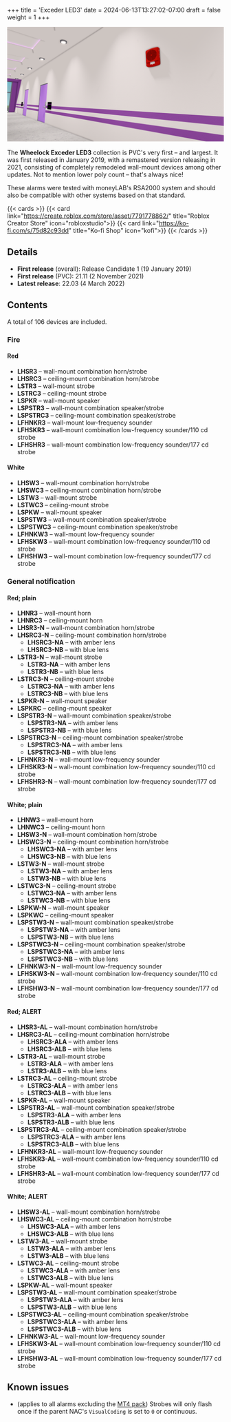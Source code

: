+++
title = 'Exceder LED3'
date = 2024-06-13T13:27:02-07:00
draft = false
weight = 1
+++

![LED3 Main](/assets/images/main_led3.webp)

The **Wheelock Exceder LED3** collection is PVC's very first – and largest. It was first released in January 2019, with a remastered version releasing in 2021, consisting of completely remodeled wall-mount devices among other updates. Not to mention lower poly count – that's always nice!

These alarms were tested with moneyLAB's RSA2000 system and should also be compatible with other systems based on that standard.

{{< cards >}}
    {{< card link="https://create.roblox.com/store/asset/7791778862/" title="Roblox Creator Store" icon="robloxstudio">}}
    {{< card link="https://ko-fi.com/s/75d82c93dd" title="Ko-fi Shop" icon="kofi">}}
{{< /cards >}}

## Details

* **First release** (overall): Release Candidate 1 (19 January 2019)
* **First release** (PVC): 21.11 (2 November 2021)
* **Latest release**: 22.03 (4 March 2022)

## Contents

A total of 106 devices are included.

### Fire

#### Red

* **LHSR3** – wall-mount combination horn/strobe
* **LHSRC3** – ceiling-mount combination horn/strobe
* **LSTR3** – wall-mount strobe
* **LSTRC3** – ceiling-mount strobe
* **LSPKR** – wall-mount speaker
* **LSPSTR3** – wall-mount combination speaker/strobe
* **LSPSTRC3** – ceiling-mount combination speaker/strobe
* **LFHNKR3** – wall-mount low-frequency sounder
* **LFHSKR3** – wall-mount combination low-frequency sounder/110 cd strobe
* **LFHSHR3** – wall-mount combination low-frequency sounder/177 cd strobe

#### White

* **LHSW3** – wall-mount combination horn/strobe
* **LHSWC3** – ceiling-mount combination horn/strobe
* **LSTW3** – wall-mount strobe
* **LSTWC3** – ceiling-mount strobe
* **LSPKW** – wall-mount speaker
* **LSPSTW3** – wall-mount combination speaker/strobe
* **LSPSTWC3** – ceiling-mount combination speaker/strobe
* **LFHNKW3** – wall-mount low-frequency sounder
* **LFHSKW3** – wall-mount combination low-frequency sounder/110 cd strobe
* **LFHSHW3** – wall-mount combination low-frequency sounder/177 cd strobe

### General notification

#### Red; plain

* **LHNR3** – wall-mount horn
* **LHNRC3** – ceiling-mount horn
* **LHSR3-N** – wall-mount combination horn/strobe
* **LHSRC3-N** – ceiling-mount combination horn/strobe
    * **LHSRC3-NA** – with amber lens
    * **LHSRC3-NB** – with blue lens 
* **LSTR3-N** – wall-mount strobe
    * **LSTR3-NA** – with amber lens
    * **LSTR3-NB** – with blue lens 
* **LSTRC3-N** – ceiling-mount strobe
    * **LSTRC3-NA** – with amber lens
    * **LSTRC3-NB** – with blue lens 
* **LSPKR-N** – wall-mount speaker
* **LSPKRC** – ceiling-mount speaker
* **LSPSTR3-N** – wall-mount combination speaker/strobe
    * **LSPSTR3-NA** – with amber lens
    * **LSPSTR3-NB** – with blue lens
* **LSPSTRC3-N** – ceiling-mount combination speaker/strobe
    * **LSPSTRC3-NA** – with amber lens
    * **LSPSTRC3-NB** – with blue lens
* **LFHNKR3-N** – wall-mount low-frequency sounder
* **LFHSKR3-N** – wall-mount combination low-frequency sounder/110 cd strobe
* **LFHSHR3-N** – wall-mount combination low-frequency sounder/177 cd strobe

#### White; plain

* **LHNW3** – wall-mount horn
* **LHNWC3** – ceiling-mount horn
* **LHSW3-N** – wall-mount combination horn/strobe
* **LHSWC3-N** – ceiling-mount combination horn/strobe
    * **LHSWC3-NA** – with amber lens
    * **LHSWC3-NB** – with blue lens 
* **LSTW3-N** – wall-mount strobe
    * **LSTW3-NA** – with amber lens
    * **LSTW3-NB** – with blue lens 
* **LSTWC3-N** – ceiling-mount strobe
    * **LSTWC3-NA** – with amber lens
    * **LSTWC3-NB** – with blue lens 
* **LSPKW-N** – wall-mount speaker
* **LSPKWC** – ceiling-mount speaker
* **LSPSTW3-N** – wall-mount combination speaker/strobe
    * **LSPSTW3-NA** – with amber lens
    * **LSPSTW3-NB** – with blue lens
* **LSPSTWC3-N** – ceiling-mount combination speaker/strobe
    * **LSPSTWC3-NA** – with amber lens
    * **LSPSTWC3-NB** – with blue lens
* **LFHNKW3-N** – wall-mount low-frequency sounder
* **LFHSKW3-N** – wall-mount combination low-frequency sounder/110 cd strobe
* **LFHSHW3-N** – wall-mount combination low-frequency sounder/177 cd strobe


#### Red; ALERT

* **LHSR3-AL** – wall-mount combination horn/strobe
* **LHSRC3-AL** – ceiling-mount combination horn/strobe
    * **LHSRC3-ALA** – with amber lens
    * **LHSRC3-ALB** – with blue lens 
* **LSTR3-AL** – wall-mount strobe
    * **LSTR3-ALA** – with amber lens
    * **LSTR3-ALB** – with blue lens 
* **LSTRC3-AL** – ceiling-mount strobe
    * **LSTRC3-ALA** – with amber lens
    * **LSTRC3-ALB** – with blue lens 
* **LSPKR-AL** – wall-mount speaker
* **LSPSTR3-AL** – wall-mount combination speaker/strobe
    * **LSPSTR3-ALA** – with amber lens
    * **LSPSTR3-ALB** – with blue lens 
* **LSPSTRC3-AL** – ceiling-mount combination speaker/strobe
    * **LSPSTRC3-ALA** – with amber lens
    * **LSPSTRC3-ALB** – with blue lens 
* **LFHNKR3-AL** – wall-mount low-frequency sounder
* **LFHSKR3-AL** – wall-mount combination low-frequency sounder/110 cd strobe
* **LFHSHR3-AL** – wall-mount combination low-frequency sounder/177 cd strobe

#### White; ALERT

* **LHSW3-AL** – wall-mount combination horn/strobe
* **LHSWC3-AL** – ceiling-mount combination horn/strobe
    * **LHSWC3-ALA** – with amber lens
    * **LHSWC3-ALB** – with blue lens 
* **LSTW3-AL** – wall-mount strobe
    * **LSTW3-ALA** – with amber lens
    * **LSTW3-ALB** – with blue lens 
* **LSTWC3-AL** – ceiling-mount strobe
    * **LSTWC3-ALA** – with amber lens
    * **LSTWC3-ALB** – with blue lens 
* **LSPKW-AL** – wall-mount speaker
* **LSPSTW3-AL** – wall-mount combination speaker/strobe
    * **LSPSTW3-ALA** – with amber lens
    * **LSPSTW3-ALB** – with blue lens
* **LSPSTWC3-AL** – ceiling-mount combination speaker/strobe
    * **LSPSTWC3-ALA** – with amber lens
    * **LSPSTWC3-ALB** – with blue lens
* **LFHNKW3-AL** – wall-mount low-frequency sounder
* **LFHSKW3-AL** – wall-mount combination low-frequency sounder/110 cd strobe
* **LFHSHW3-AL** – wall-mount combination low-frequency sounder/177 cd strobe

## Known issues
* (applies to all alarms excluding the [MT4 pack](../mt4)) Strobes will only flash once if the parent NAC's `VisualCoding` is set to `0` or continuous.
